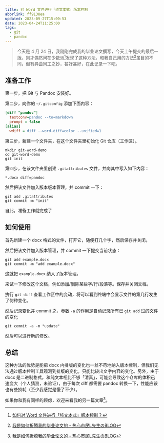 ```yaml
---
title: 对 Word 文件进行「纯文本式」版本控制
abbrlink: ff9138ea
updated: 2023-09-27T15:09:53
date: 2023-04-24T11:25:00
tags:
  - git
  - pandoc
---
```


> 今天是 4 月 24 日，我刚刚完成我的毕业论文撰写，今天上午提交的最后一版。刚才偶然间在少数派[^1]发现了这种方法，和我自己用的方法[^2]虽目的不同，但有异曲同工之妙，甚好甚好，在此记录一下吧。

## 准备工作

第一步，把 Git 与 Pandoc 安装好。

第二步，向你的 `~/.gitconfig` 添加下面内容：

```cfg
[diff "pandoc"]
  textconv=pandoc --to=markdown
  prompt = false
[alias]
  wdiff = diff --word-diff=color --unified=1
```

第三步，新建一个文件夹，在这个文件夹里初始化 Git 仓库（工作区）。

```shell
mkdir git-word-demo
cd git-word-demo
git init
```

第四步，在该文件夹里创建 `.gitattributes` 文件，并向其中写入如下内容：

```config
*.docx diff=pandoc
```

然后把该文件加入版本版本管理，并 commit 一下：

```shell
git add .gitattributes
git commit -m "init"
```

自此，准备工作就完成了

## 如何使用

首先新建一个 docx 格式的文件，打开它，随便打几个字，然后保存并关闭。

然后把该文件加入版本管理，并 commit 一下提交当前状态：

```shell
git add example.docx
git commit -m "add example.docx"
```

这就把 `example.docx` 纳入了版本管理。

来试一下修改这个文档，例如添加/删除某些字/行/段落等。保存并关闭文档。

执行 `git diff` 查看工作区中的变动，将可以看到终端中会显示文件的第几行发生了何种变化。

然后记录变化并 commit 之，参数 `-a` 的作用是自动记录所有已 `git add` 过的文件的变化

```shell
git commit -a -m "update"
```

然后可以进行新的修改。

## 总结

这种方法的优势是能把 docx 内排版的变化也一丝不苟地纳入版本控制，但我们无法通过版本控制工具观测到排版的变化，只能比较出文字内容的变化。另外，由于 docx 是二进制格式，和纯文本相比不够「清真」，可能会导致这个仓库的体积迅速变大（个人猜测，未验证），由于每次 diff 都需要 pandoc 转换一下，性能应该也有些损耗（至少我感觉是慢了不少）。

如果你和我有同样的顾虑，欢迎来看我的另一篇文章[^2]。

[^1]: [如何对 Word 文件进行「纯文本式」版本控制？](https://sspai.com/post/58507)
[^2]: [我是如何折腾我的毕业论文的 - 热心市民L先生のBLOG](https://blog.oopsky.top/post/67e81ff3/)
